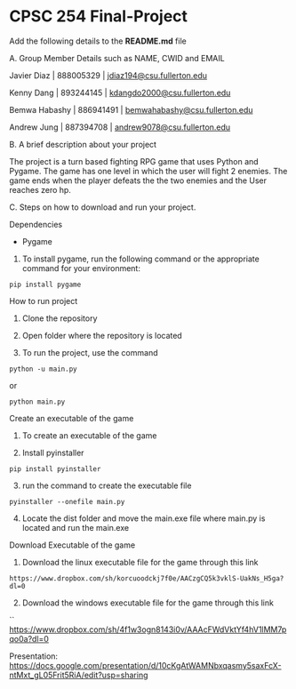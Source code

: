 # CPSC 254 Final-Project

Add the following details to the **README.md** file

A. Group Member Details such as NAME, CWID and EMAIL

Javier Diaz | 888005329 | jdiaz194@csu.fullerton.edu

Kenny Dang | 893244145 | kdangdo2000@csu.fullerton.edu

Bemwa Habashy | 886941491 | bemwahabashy@csu.fullerton.edu

Andrew Jung | 887394708 | andrew9078@csu.fullerton.edu

B. A brief description about your project

The project is a turn based fighting RPG game that uses Python and Pygame. The game has one level in which
the user will fight 2 enemies. The game ends when the player defeats the the two enemies and the User reaches zero hp.

C. Steps on how to download and run your project.

Dependencies

- Pygame

1. To install pygame, run the following command or the appropriate command for your environment:

```
pip install pygame
```

How to run project

1. Clone the repository

2. Open folder where the repository is located

3. To run the project, use the command

```
python -u main.py
```

or

```
python main.py
```

Create an executable of the game

1. To create an executable of the game

2. Install pyinstaller

```
pip install pyinstaller
```

3. run the command to create the executable file

```
pyinstaller --onefile main.py
```

4. Locate the dist folder and move the main.exe file where main.py is located and run the main.exe

Download Executable of the game

1. Download the linux executable file for the game through this link

```
https://www.dropbox.com/sh/korcuoodckj7f0e/AACzgCQ5k3vklS-UakNs_H5ga?dl=0
```

2. Download the windows executable file for the game through this link

``
https://www.dropbox.com/sh/4f1w3ogn8143i0v/AAAcFWdVktYf4hV1lMM7pqo0a?dl=0


Presentation: https://docs.google.com/presentation/d/10cKgAtWAMNbxqasmy5saxFcX-ntMxt_gL05Frit5RiA/edit?usp=sharing
```
